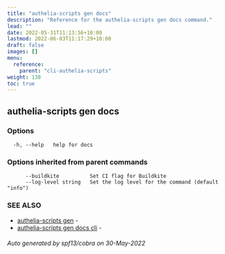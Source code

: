 ```yaml
---
title: "authelia-scripts gen docs"
description: "Reference for the authelia-scripts gen docs command."
lead: ""
date: 2022-05-31T11:13:56+10:00
lastmod: 2022-06-03T11:17:29+10:00
draft: false
images: []
menu:
  reference:
    parent: "cli-authelia-scripts"
weight: 130
toc: true
---
```


## authelia-scripts gen docs



### Options

```
  -h, --help   help for docs
```

### Options inherited from parent commands

```
      --buildkite          Set CI flag for Buildkite
      --log-level string   Set the log level for the command (default "info")
```

### SEE ALSO

* [authelia-scripts gen](authelia-scripts_gen.md)	 - 
* [authelia-scripts gen docs cli](authelia-scripts_gen_docs_cli.md)	 - 

###### Auto generated by spf13/cobra on 30-May-2022
